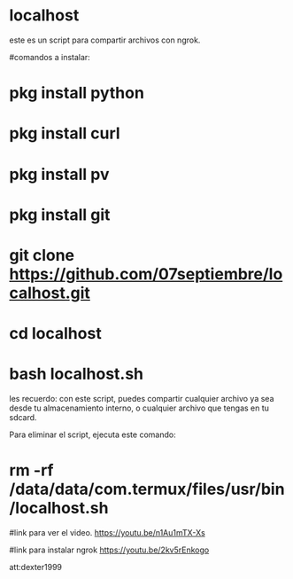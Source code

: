 # localhost
este es un script para compartir archivos con ngrok.

#comandos a instalar:
# pkg install python
# pkg install curl
# pkg install pv
# pkg install git
# git clone https://github.com/07septiembre/localhost.git
# cd localhost
# bash localhost.sh

les recuerdo: 
con este script, puedes compartir cualquier archivo ya sea desde tu almacenamiento interno,
o cualquier archivo que tengas en tu sdcard.

Para eliminar el script, ejecuta este comando:
# rm -rf /data/data/com.termux/files/usr/bin/localhost.sh

#link para ver el video.
https://youtu.be/n1Au1mTX-Xs

#link para instalar ngrok
https://youtu.be/2kv5rEnkogo

att:dexter1999
